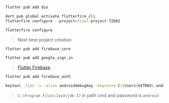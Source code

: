 ```dart
flutter pub add dio
```

```dart
dart pub global activate flutterfire_cli
flutterfire configure --project=final-project-f2b02
```

```sh
flutterfire configure
```

> Next time project creation

```sh
flutter pub add firebase_core
```

```sh
flutter pub add google_sign_in
```

> [Flutter Firebase](https://bobbyhadz.com/blog/flutterfire-is-not-recognized-as-internal-or-external-command)

```sh
flutter pub add firebase_auth
```

```sh
keytool -list -v -alias androiddebugkey -keystore C:\Users\NITRO5\.android\debug.keystore
```

> `C:\Program Files\Java\jdk-17` in path cmd and password is `android`
